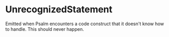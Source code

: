 # UnrecognizedStatement

Emitted when Psalm encounters a code construct that it doesn't know how to handle. This should never happen.
